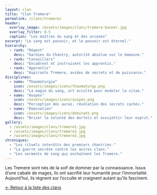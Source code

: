 ```yaml
---
layout: clan
title: "Clan Tremere"
permalink: /clans/tremere/
header:
  overlay_image: /assets/images/clans/tremere-banner.jpg
  overlay_filter: 0.5
  caption: "Les maîtres du sang et des arcanes"
excerpt: "Le sang est pouvoir, et le pouvoir est éternel."
hierarchy:
  - rank: "Régent"
    desc: "Gardien du Chantry, autorité absolue sur le domaine."
  - rank: "Conseillers"
    desc: "Encadrent et instruisent les apprentis."
  - rank: "Apprentis"
    desc: "Aspirants Tremere, avides de secrets et de puissance."
disciplines:
  - name: "Thaumaturgie"
    icon: /assets/images/icons/thaumaturgy.png
    desc: "La magie du sang, art occulte pour modeler la vitae."
  - name: "Auspex"
    icon: /assets/images/icons/auspex.png
    desc: "Perception des auras, révélation des secrets cachés."
  - name: "Domination"
    icon: /assets/images/icons/dominate.png
    desc: "Briser la volonté des mortels et assujettir leur esprit."
gallery:
  - /assets/images/clans/tremere1.jpg
  - /assets/images/clans/tremere2.jpg
  - /assets/images/clans/tremere3.jpg
chroniques:
  - "Les rituels interdits des premiers chantries."
  - "La guerre secrète contre les autres clans."
  - "Les serments de sang qui enchaînent les Tremere."
---
```


Les Tremere sont nés de la soif de dominer par la connaissance. Issus d’une cabale de mages, ils ont sacrifié leur humanité pour l’immortalité. Aujourd’hui, ils règnent sur l’occulte et craignent autant qu’ils fascinent.

[← Retour à la liste des clans](/clans/)
